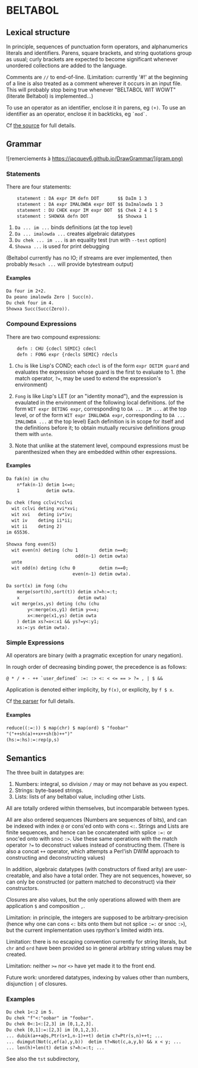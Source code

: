 # BELTABOL

## Lexical structure

In principle, sequences of punctuation form operators, and alphanumerics literals and identifiers. Parens, square brackets, and string quotations group as usual; curly brackets are expected to become significant whenever unordered collections are added to the language.

Comments are `//` to end-of-line. (Limitation: currently '#!' at the beginning of a line is also treated as a comment wherever it occurs in an input file. This will probably stop being true whenever "BELTABOL WIT WOWT" (literate Beltabol) is implemented...)

To use an operator as an identifier, enclose it in parens, eg `(+)`. To use an identifier as an operator, enclose it in backticks, eg `` `mod` ``.

Cf [the source](../src/lexer.py) for full details.

## Grammar

![remerciements à https://jacquev6.github.io/DrawGrammar/](gram.png)

### Statements

There are four statements:
```
    statement : DA expr IM defn DOT       $$ DaIm 1 3
    statement : DA expr IMALOWDA expr DOT $$ DaImalowda 1 3
    statement : DU CHEK expr IM expr DOT  $$ Chek 2 4 1 5
    statement : SHOWXA defn DOT           $$ Showxa 1
```

1. `Da ... im ...` binds definitions (at the top level)
2. `Da ... imalowda ...` creates algebraic datatypes
3. `Du chek ... im ...` is an equality test (run with `--test` option)
4. `Showxa ...` is used for print debugging

(Beltabol currently has no IO; if streams are ever implemented, then probably `Mesach ...` will provide bytestream output)

#### Examples

```
Da four im 2+2.
Da peano imalowda Zero | Succ(n).
Du chek four im 4.
Showxa Succ(Succ(Zero)).
```

### Compound Expressions

There are two compound expressions:
```
    defn : CHU {cdecl SEMIC} cdecl
    defn : FONG expr {rdecls SEMIC} rdecls
```

1. `Chu` is like Lisp's COND; each `cdecl` is of the form `expr DETIM guard` and evaluates the expression whose guard is the first to evaluate to 1. (the match operator, `?=`, may be used to extend the expression's environment)

2. `Fong` is like Lisp's LET (or an "identity monad"), and the expression is evaulated in the environment of the following local definitions. (of the form `WIT expr DETING expr`, corresponding to `DA ... IM ...` at the top level, or of the form `WIT expr IMALOWDA expr`, corresponding to `DA ... IMALOWDA ...` at the top level) Each definition is in scope for itself and the definitions before it; to obtain mutually recursive definitions group them with `unte`.

3. Note that unlike at the statement level, compound expressions must be parenthesized when they are embedded within other expressions.

#### Examples

```
Da fak(n) im chu
    n*fak(n-1) detim 1<=n;
    1          detim owta.

Du chek (fong cclvi*cclvi
  wit cclvi deting xvi*xvi;
  wit xvi   deting iv*iv;
  wit iv    deting ii*ii;
  wit ii    deting 2)
im 65536.

Showxa fong even(5)
  wit even(n) deting (chu 1        detim n==0;
                          odd(n-1) detim owta)
  unte
  wit odd(n) deting (chu 0         detim n==0;
                         even(n-1) detim owta).

Da sort(x) im fong (chu
    merge(sort(h),sort(t)) detim x?=h:=:t;
    x                      detim owta)
  wit merge(xs,ys) deting (chu (chu
        y<:merge(xs,y1) detim y<=x;
        x<:merge(x1,ys) detim owta
    ) detim xs?=x<:x1 && ys?=y<:y1;
    xs:=:ys detim owta).
```

### Simple Expressions

All operators are binary (with a pragmatic exception for unary negation).

In rough order of decreasing binding power, the precedence is as follows:
```
@ * / + - ++ `user_defined` :=: :> <: < <= == > ?= , | $ &&
```

Application is denoted either implicity, by `f(x)`, or explicity, by `f $ x`.

Cf [the parser](../src/parser.py) for full details.

#### Examples

```
reduce((:=:)) $ map(chr) $ map(ord) $ "foobar"
"("++sh(a)++x++sh(b)++")"
(hs:=:hs):=:rep(p,s)
```

## Semantics

The three built in datatypes are:
1. Numbers: integral, so division `/` may or may not behave as you expect.
2. Strings: byte-based strings.
3. Lists: lists of any beltabol value, including other Lists.

All are totally ordered within themselves, but incomparable between types.

All are also ordered sequences (Numbers are sequences of bits), and can be indexed with index `@` or cons'ed onto with cons `<:`. Strings and Lists are finite sequences, and hence can be concatenated with splice `:=:` or snoc'ed onto with snoc `:>`. Use these same operations with the match operator `?=` to deconstruct values instead of constructing them. (There is also a concat `++` operator, which attempts a Perl'ish DWIM approach to constructing and deconstructing values)

In addition, algebraic datatypes (with constructors of fixed arity) are user-creatable, and also have a total order. They are not sequences, however, so can only be constructed (or pattern matched to deconstruct) via their constructors.

Closures are also values, but the only operations allowed with them are application `$` and composition `,`.

Limitation: in principle, the integers are supposed to be arbitrary-precision (hence why one can cons `<:` bits onto them but not splice `:=:` or snoc `:>`), but the current implementation uses rpython's limited width ints.

Limitation: there is no escaping convention currently for string literals, but `chr` and `ord` have been provided so in general arbitrary string values may be created.

Limitation: neither `>=` nor `<>` have yet made it to the front end.

Future work: unordered datatypes, indexing by values other than numbers, disjunction `|` of closures.

### Examples

```
Du chek 1<:2 im 5.
Du chek "f"<:"oobar" im "foobar".
Du chek 0<:1<:[2,3] im [0,1,2,3].
Du chek [0,1]:=:[2,3] im [0,1,2,3].
... dubik(a++a@s,Ptr(s+1,n-1)++t) detim c?=Ptr(s,n)++t; ...
... duimgut(Not(c,ef(a),y,b))  detim t?=Not(c,a,y,b) && x < y; ...
... len(h)+len(t) detim s?=h:=:t; ...
```

See also the `tst` subdirectory,
